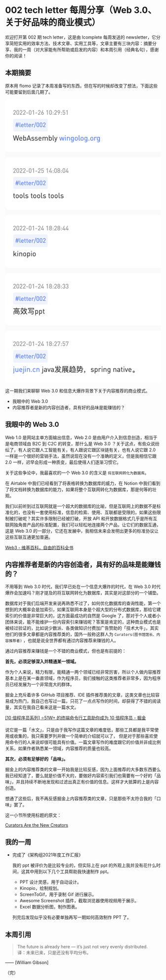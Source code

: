 # 002 tech letter 每周分享（Web 3.0、关于好品味的商业模式）

欢迎打开第 002 期 tech letter，这是由 lcomplete 每周发送的 newsletter，它分享简短实用的效率方法、技术文章、实用工具等，文章主要有三块内容：摘要分享、我的一周（对大家能有所帮助或启发的内容）和本周引用（经典名句），感谢你的阅读！

## **本期摘要**

原本用 flomo 记录了本周准备写的东西，但在写的时候却改变了想法，下面这些可能要留到后面几期了。

![flomo](./002/flomo.png)

 这一期我们来聊聊 Web 3.0 和信息大爆炸背景下关于内容推荐的商业模式。

- 我眼中的 Web 3.0
- 内容推荐者是新的内容创造者，具有好的品味是能赚钱的？

## 我眼中的 Web 3.0

Web 1.0 是网站主单方面输出信息，Web 2.0 是由用户介入到信息创造，相当于是电商领域由 B2C 到 C2C 的转变，那什么是 Web 3.0 ？关于这点，有些众说纷纭了，有人说它跟人工智能有关，有人跟说它跟区块链有关，也有人说它跟 2.0 一样是一个很好的营销手法，虽然说现在没有一个准确的定义，但是我相信它跟 2.0 一样，迟早会形成一种质变，最后使得人们逐渐习惯它。

关于这些争论中，我最喜欢的一个 Web 3.0 的含义是 `将互联网转化为数据库`。

在 Airtable 中我们已经看到了将表格转换为数据库的威力，在 Notion 中我们看到了将文档转换为数据库的能力，如果将整个互联网转化为数据库，那是何等的壮观。

我们以前听到过互联网就是一个超大的数据库的比喻，但是互联网上的数据不是标准化的，也没有一套使用标准，信息的检索、使用、互联都是受限的，如果这些限制被打破呢？其实许多限制已经被打破，开放 API 和开放数据格式几乎是所有互联网独角兽产品的标准配置，我们可以轻松地连接两个产品，让它们的数据互通，这是 Web 3.0 的一部分，它还在发展中，我相信未来会发明出更多的标准协议让这些互联互通更加普遍。

[Web3 - 维基百科，自由的百科全书](https://zh.wikipedia.org/wiki/Web3)

## 内容推荐者是新的内容创造者，具有好的品味是能赚钱的？

不用等到 Web 3.0 时代，我们早已处在一个信息大爆炸的时代，在 Web 3.0 时代爆炸会加速吗？刚才提及的将互联网转化为数据库，其实是对这部分的一个铺垫。

数据库对于我们后端开发来说再熟悉不过了，如何优化数据库的查询性能，第一个想到的大概率会是加索引，如果互联网本身是个超大型的分布式数据库，那给它建索引的价值是非常巨大的，这方面最成功的自然是 Google 了，那对于个人或者小团体来说，能不能维护一份内容索引来赚钱呢？答案是肯定的，这种商业模式也是被经过验证的，比如说少数派、各类做知识付费加广告赞助的「技术大牛」，其实他们的很多文章都是内容推荐类的，国外一般称这群人为 `Curators(图书馆馆长、内容推荐者)` ，也就是说全世界都有通过内容推荐来赚钱的人。

通过内容推荐来赚钱是一个不错的商业模式，但也是有前提的：

**首先，必须足够深入并精通某一领域。**

作为个人来说，精力有限，能精通一两个领域已经非常厉害，所以个人做内容推荐基本上是在某一垂直领域，作为程序员，我们接触的这类推荐者非常多，因为程序员已经发展为一个非常庞大的群体。

掘金上充斥着许多 GitHub 项目推荐、IDE 插件推荐类的文章，这类文章也比较容易成为热门，我自己也写过一篇，只花了一点点写作的时间，却获得了不错的阅读量，其实在我自己看来这是一篇水文。

[[10 倍程序员系列] ⭐51W+ 的终端命令行工具助你成为 10 倍程序员 - 掘金](https://juejin.cn/post/6966606708848197645)

说它是一篇「水文」，只是由于我写作这篇文章的难度低，那些工具都是我平常使用或收集的，我只需要罗列并做一个简单的介绍就可以了， 但是对于那些喜欢使用命令行的人来说却很可能具有价值。一篇文章写作的难度跟它的价值并非成比例关系，如果作者熟悉某一领域，内容推荐的质量也较高。

**其次，必须有足够好的「品味」。**

掘金上的内容推荐类的文章一开始我是比较反感，因为上面推荐的大多数东西要么我已经知道了，要么就是价值不大的，要做好内容索引我们也需要有一个好的「品味」，并且持续不断地发现和过滤出真正有价值的信息。这样才大抵算的上是内容创造。

想通了这些后，我不再反感掘金上内容推荐类的文章，只是那些不太符合我的「口味」罢了。

这一小节所使用标题的原文：

[Curators Are the New Creators](https://gabygoldberg.medium.com/curators-are-the-new-creators-the-business-model-of-good-taste-5852727d4b54)

## 我的一周

- 完成了《架构组2021年度工作汇报》
    
    我的 ppt 被评价为是比较专业的，但实际上在 ppt 的外观上我并没有花什么时间，这其中用到以下几个工具帮助我快速制作 ppt。
    
    - PPT 设计灵感，用于自动设计。
    - Kinopio，绘制规划。
    - ScreenToGif，用于录制 Gif 进行展示。
    - Awesome Screenshot 插件，截取浏览器使用视频用于展示。
    - Excel 数据分析图，制作图表。
    
    列完后发现似乎没有必要单独再写一期如何高效制作 PPT 了。
    

## 本周引用

> The future is already here — it’s just not very evenly distributed.  
译：未来已来，只是还没有平均分布。

—— [William Gibson]
> 

（完）